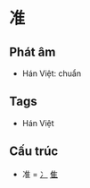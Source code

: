 # 准

## Phát âm
* Hán Việt: chuẩn

## Tags
* Hán Việt

## Cấu trúc
* 准 = [冫](冫.md) [隹](隹.md)

<script>window.HANZI_FIELD='准';</script>